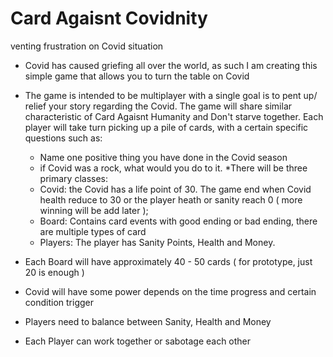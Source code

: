 # Card Agaisnt Covidnity
venting frustration on Covid situation

* Covid has caused griefing all over the world, as such I am creating this simple game that allows you to turn the table on Covid
* The game is intended to be multiplayer with a single goal is to pent up/ relief your story regarding the Covid. The game will share similar characteristic of Card Agaisnt Humanity and Don't starve together. Each player will take turn picking up a pile of cards, with a certain specific questions such as: 
   * Name one positive thing you have done in the Covid season
   * if Covid was a rock, what would you do to it. 
 *There will be three primary classes: 
  * Covid: the Covid has a life point of 30. The game end when Covid health reduce to 30 or the player heath or sanity reach 0 ( more winning will be add later );
  * Board: Contains card events with good ending or bad ending, there are multiple types of card
  * Players: The player has Sanity Points, Health and Money. 
 
* Each Board will have approximately 40 - 50 cards ( for prototype, just 20 is enough )
* Covid will have some power depends on the time progress and certain condition trigger
* Players need to balance between Sanity, Health and Money 
* Each Player can work together or sabotage each other
